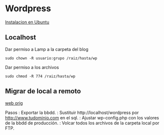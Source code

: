 # Wordpress

[Instalacion en Ubuntu](https://www.digitalocean.com/community/tutorials/como-instalar-wordpress-con-lamp-en-ubuntu-16-04-es)

## Localhost

Dar permiso a Lamp a la carpeta del blog

`sudo chown -R usuario:grupo /raiz/hasta/wp`

Dar permiso a los archivos

`sudo chmod -R 774 /raiz/hasta/wp`


## Migrar de local a remoto

[web orig](https://www.gianoliveira.com/wordpress-de-local-a-remoto.html)

Pasos
  : Exportar la bbdd.
  : Sustituir http://localhost/wordpress por http://www.tudominio.com en el sql.
  : Ajustar wp-config.php con los valores de la bbdd de producción.
  : Volcar todos los archivos de la carpeta local por FTP.